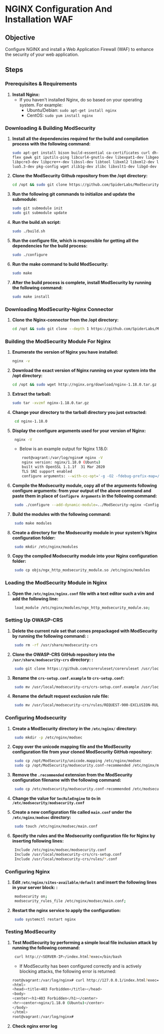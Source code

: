# NGINX Configuration And Installation WAF

## Objective

Configure NGINX and install a Web Application Firewall (WAF) to enhance the security of your web application.

## Steps

### Prerequisites & Requirements

1. **Install Nginx:**
   - If you haven't installed Nginx, do so based on your operating system. For example:
     - Ubuntu/Debian: `sudo apt-get install nginx`
     - CentOS: `sudo yum install nginx`

### Downloading & Building ModSecurity

1. **Install all the dependencies required for the build and compilation process with the following command:**

     ```bash
     sudo apt-get install bison build-essential ca-certificates curl dh-autoreconf doxygen \
     flex gawk git iputils-ping libcurl4-gnutls-dev libexpat1-dev libgeoip-dev liblmdb-dev \
     libpcre3-dev libpcre++-dev libssl-dev libtool libxml2 libxml2-dev libyajl-dev locales \
     lua5.3-dev pkg-config wget zlib1g-dev zlibc libxslt1-dev libgd-dev
     ```

2. **Clone the ModSecurity Github repository from the /opt directory:**

     ```bash
     cd /opt && sudo git clone https://github.com/SpiderLabs/ModSecurity && cd ModSecurity
     ```

3. **Run the following git commands to initialize and update the submodule:**

     ```bash
     sudo git submodule init
     sudo git submodule update     
     ```

4. **Run the build.sh script:**

     ```bash
     sudo ./build.sh   
     ```

5. **Run the configure file, which is responsible for getting all the dependencies for the build process:**

     ```bash
     sudo ./configure
     ```

6. **Run the make command to build ModSecurity:**

     ```bash
     sudo make
     ```

7. **After the build process is complete, install ModSecurity by running the following command:**

     ```bash
     sudo make install
     ```

### Downloading ModSecurity-Nginx Connector

1. **Clone the Nginx-connector from the /opt directory:**

     ```bash
     cd /opt && sudo git clone --depth 1 https://github.com/SpiderLabs/ModSecurity-nginx.git 
     ```

### Building the ModSecurity Module For Nginx

1. **Enumerate the version of Nginx you have installed:**

     ```bash
     nginx -v
     ```  

2. **Download the exact version of Nginx running on your system into the /opt directory:**

     ```bash
     cd /opt && sudo wget http://nginx.org/download/nginx-1.18.0.tar.gz
     ```

3. **Extract the tarball:**

     ```bash
     sudo tar -xvzmf nginx-1.18.0.tar.gz
     ```

4. **Change your directory to the tarball directory you just extracted:**

     ```bash
      cd nginx-1.18.0
     ```

5. **Display the configure arguments used for your version of Nginx:**

     ```bash
      nginx -V
     ```

   - Below is an example output for Nginx 1.18.0:

     ```bash
      root@vagrant:/var/log/nginx# nginx -V
      nginx version: nginx/1.18.0 (Ubuntu)
      built with OpenSSL 1.1.1f  31 Mar 2020
      TLS SNI support enabled
      configure arguments: --with-cc-opt='-g -O2 -fdebug-prefix-map=/build/nginx-lUTckl/nginx-1.18.0=. -fstack-protector-strong -Wformat -Werror=format-security -fPIC -Wdate-time -D_FORTIFY_SOURCE=2' --with-ld-opt='-Wl,-Bsymbolic-functions -Wl,-z,relro -Wl,-z,now -fPIC' --prefix=/usr/share/nginx --conf-path=/etc/nginx/nginx.conf --http-log-path=/var/log/nginx/access.log --error-log-path=/var/log/nginx/error.log --lock-path=/var/lock/nginx.lock --pid-path=/run/nginx.pid --modules-path=/usr/lib/nginx/modules --http-client-body-temp-path=/var/lib/nginx/body --http-fastcgi-temp-path=/var/lib/nginx/fastcgi --http-proxy-temp-path=/var/lib/nginx/proxy --http-scgi-temp-path=/var/lib/nginx/scgi --http-uwsgi-temp-path=/var/lib/nginx/uwsgi --with-debug --with-compat --with-pcre-jit --with-http_ssl_module --with-http_stub_status_module --with-http_realip_module --with-http_auth_request_module --with-http_v2_module --with-http_dav_module --with-http_slice_module --with-threads --with-http_addition_module --with-http_gunzip_module --with-http_gzip_static_module --with-http_image_filter_module=dynamic --with-http_sub_module --with-http_xslt_module=dynamic --with-stream=dynamic --with-stream_ssl_module --with-mail=dynamic --with-mail_ssl_module
     ```

6. **Compile the Modsecurity module, copy all of the arguments following configure arguments: from your output of the above command and paste them in place of `Configure Arguments` in the following command:**

     ```bash
      sudo ./configure --add-dynamic-module=../ModSecurity-nginx <Configure Arguments>
     ```

7. **Build the modules with the following command:**

     ```bash
      sudo make modules
     ```  

8. **Create a directory for the Modsecurity module in your system’s Nginx configuration folder:**

     ```bash
      sudo mkdir /etc/nginx/modules
     ```

9. **Copy the compiled Modsecurity module into your Nginx configuration folder:**

     ```bash
      sudo cp objs/ngx_http_modsecurity_module.so /etc/nginx/modules
     ```

### Loading the ModSecurity Module in Nginx

1. **Open the `/etc/nginx/nginx.conf` file with a text editor such a vim and add the following line:**

     ```bash
      load_module /etc/nginx/modules/ngx_http_modsecurity_module.so;
     ```

### Setting Up OWASP-CRS

1. **Delete the current rule set that comes prepackaged with ModSecurity by running the following command: :**

     ```bash
      sudo rm -rf /usr/share/modsecurity-crs
     ```  

2. **Clone the OWASP-CRS GitHub repository into the `/usr/share/modsecurity-crs` directory: :**

     ```bash
      sudo git clone https://github.com/coreruleset/coreruleset /usr/local/modsecurity-crs
     ```  

3. **Rename the `crs-setup.conf.example` to `crs-setup.conf`:**

     ```bash
      sudo mv /usr/local/modsecurity-crs/crs-setup.conf.example /usr/local/modsecurity-crs/crs-setup.conf
     ```  

4. **Rename the default request exclusion rule file:**

     ```bash
      sudo mv /usr/local/modsecurity-crs/rules/REQUEST-900-EXCLUSION-RULES-BEFORE-CRS.conf.example /usr/local/modsecurity-crs/rules/REQUEST-900-EXCLUSION-RULES-BEFORE-CRS.conf
     ```

### Configuring Modsecurity

1. **Create a ModSecurity directory in the `/etc/nginx/` directory:**

     ```bash
      sudo mkdir -p /etc/nginx/modsec
     ```

2. **Copy over the unicode mapping file and the ModSecurity configuration file from your cloned ModSecurity GitHub repository:**

     ```bash
      sudo cp /opt/ModSecurity/unicode.mapping /etc/nginx/modsec
      sudo cp /opt/ModSecurity/modsecurity.conf-recommended /etc/nginx/modsec/modsecurity.conf
     ```

3. **Remove the `.recommended` extension from the ModSecurity configuration filename with the following command:**

     ```bash
      sudo cp /etc/modsecurity/modsecurity.conf-recommended /etc/modsecurity/modsecurity.conf
     ```

4. **Change the value for `SecRuleEngine` to `On` in `/etc/modsecurity/modsecurity.conf`**

5. **Create a new configuration file called `main.conf` under the `/etc/nginx/modsec` directory:**

     ```bash
      sudo touch /etc/nginx/modsec/main.conf
     ```

6. **Specify the rules and the Modsecurity configuration file for Nginx by inserting following lines:**

     ```bash
      Include /etc/nginx/modsec/modsecurity.conf
      Include /usr/local/modsecurity-crs/crs-setup.conf
      Include /usr/local/modsecurity-crs/rules/*.conf
     ```

### Configuring Nginx

1. **Edit `/etc/nginx/sites-available/default` and insert the following lines in your server block: :**

     ```bash
      modsecurity on;
      modsecurity_rules_file /etc/nginx/modsec/main.conf;
     ```

2. **Restart the nginx service to apply the configuration:**

     ```bash
      sudo systemctl restart nginx
     ```

### Testing ModSecurity

1. **Test ModSecurity by performing a simple local file inclusion attack by running the following command:**

     ```bash
      curl http://<SERVER-IP>/index.html?exec=/bin/bash
     ```

   - If ModSecurity has been configured correctly and is actively blocking attacks, the following error is returned:

   ```bash
   root@vagrant:/var/log/nginx# curl http://127.0.0.1/index.html?exec=/bin/bash
   <html>
   <head><title>403 Forbidden</title></head>
   <body>
   <center><h1>403 Forbidden</h1></center>
   <hr><center>nginx/1.18.0 (Ubuntu)</center>
   </body>
   </html>
   root@vagrant:/var/log/nginx#
   ```

2. **Check nginx error log**
